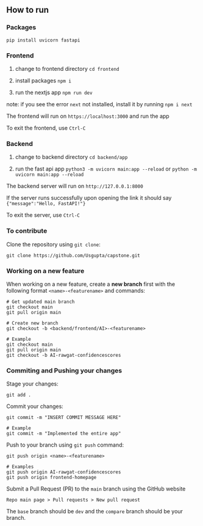 ## How to run

### Packages

`pip install uvicorn fastapi`


### Frontend

1. change to frontend directory 
`cd frontend`

2. install packages `npm i`

3. run the nextjs app
    `npm run dev`

note: if you see the error `next` not installed, install it by running `npm i next`

The frontend will run on `https://localhost:3000` and run the app

To exit the frontend, use `Ctrl-C`

### Backend 

1. change to backend directory
`cd backend/app`

2. run the fast api app
`python3 -m uvicorn main:app --reload` or `python -m uvicorn main:app --reload`

The backend server will run on `http://127.0.0.1:8000`

If the server runs successfully upon opening the link it should say `{"message":"Hello, FastAPI!"}`

To exit the server, use `Ctrl-C`

### To contribute


Clone the repository using `git clone`:
```
git clone https://github.com/Usgupta/capstone.git
```
### Working on a new feature

When working on a new feature, create a **new branch** first with the following format `<name>-<featurename>` and commands:
```
# Get updated main branch
git checkout main
git pull origin main

# Create new branch
git checkout -b <backend/frontend/AI>-<featurename>

# Example
git checkout main
git pull origin main
git checkout -b AI-rawgat-confidencescores
```

### Commiting and Pushing your changes

Stage your changes:
```
git add .
```

Commit your changes:
```
git commit -m "INSERT COMMIT MESSAGE HERE"

# Example
git commit -m "Implemented the entire app"
```

Push to your branch using `git push` command:
```
git push origin <name>-<featurename>

# Examples
git push origin AI-rawgat-confidencescores
git push origin frontend-homepage
```

Submit a Pull Request (PR) to the `main` branch using the GitHub website
```
Repo main page > Pull requests > New pull request
```
The `base` branch should be `dev` and the `compare` branch should be your branch.
